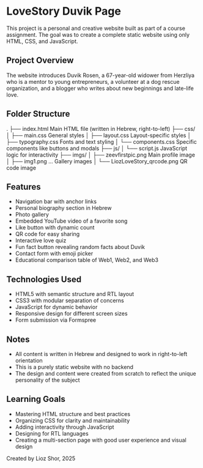 # LoveStory Duvik Page

This project is a personal and creative website built as part of a course assignment. The goal was to create a complete static website using only HTML, CSS, and JavaScript.

## Project Overview

The website introduces Duvik Rosen, a 67-year-old widower from Herzliya who is a mentor to young entrepreneurs, a volunteer at a dog rescue organization, and a blogger who writes about new beginnings and late-life love.

## Folder Structure

.
├── index.html              Main HTML file (written in Hebrew, right-to-left)
├── css/
│   ├── main.css            General styles
│   ├── layout.css          Layout-specific styles
│   ├── typography.css      Fonts and text styling
│   └── components.css      Specific components like buttons and modals
├── js/
│   └── script.js           JavaScript logic for interactivity
├── imgs/
│   ├── zeevfirstpic.png    Main profile image
│   ├── img1.png ...        Gallery images
│   └── LiozLoveStory_qrcode.png   QR code image

## Features

- Navigation bar with anchor links
- Personal biography section in Hebrew
- Photo gallery
- Embedded YouTube video of a favorite song
- Like button with dynamic count
- QR code for easy sharing
- Interactive love quiz
- Fun fact button revealing random facts about Duvik
- Contact form with emoji picker
- Educational comparison table of Web1, Web2, and Web3

## Technologies Used

- HTML5 with semantic structure and RTL layout
- CSS3 with modular separation of concerns
- JavaScript for dynamic behavior
- Responsive design for different screen sizes
- Form submission via Formspree

## Notes

- All content is written in Hebrew and designed to work in right-to-left orientation
- This is a purely static website with no backend
- The design and content were created from scratch to reflect the unique personality of the subject

## Learning Goals

- Mastering HTML structure and best practices
- Organizing CSS for clarity and maintainability
- Adding interactivity through JavaScript
- Designing for RTL languages
- Creating a multi-section page with good user experience and visual design

Created by Lioz Shor, 2025
